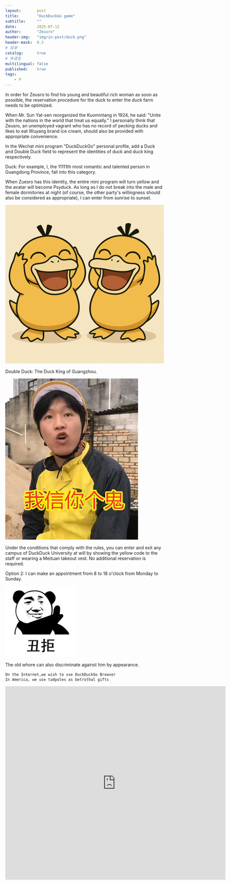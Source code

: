```yaml
---
layout:       post
title:        "DuckDuckGo game"
subtitle:     ""
date:         2025-07-12
author:       "Zeusro"
header-img:   "img/in-post/duck.png"
header-mask:  0.3
# 目录
catalog:      true
# 多语言
multilingual: false
published:    true
tags:
    - P
---
```


In order for Zeusro to find his young and beautiful rich woman as soon as possible, the reservation procedure for the duck to enter the duck farm needs to be optimized.

When Mr. Sun Yat-sen reorganized the Kuomintang in 1924, he said: "Unite with the nations in the world that treat us equally." I personally think that Zeusro, an unemployed vagrant who has no record of pecking ducks and likes to eat Wuyang brand ice cream, should also be provided with appropriate convenience.

In the Wechat mini program "DuckDuckGo" personal profile, add a Duck and Double Duck field to represent the identities of duck and duck king respectively.

Duck: For example, I, the 11111th most romantic and talented person in Guangdong Province, fall into this category.

When Zuesro has this identity, the entire mini program will turn yellow and the avatar will become Psyduck. As long as I do not break into the male and female dormitories at night (of course, the other party's willingness should also be considered as appropriate), I can enter from sunrise to sunset.

![image](/img/in-post/duck-duck-go/duck-duck.png)

Double Duck: The Duck King of Guangzhou.

![image](/img/in-post/duck-duck-go/meituan.png)

Under the conditions that comply with the rules, you can enter and exit any campus of DuckDuck University at will by showing the yellow code to the staff or wearing a Meituan takeout vest. No additional reservation is required.

Option 2: I can make an appointment from 8 to 18 o'clock from Monday to Sunday. 

![image](/img/in-post/duck-duck-go/reject.png)

The old whore can also discriminate against him by appearance.

```poem
On the Internet,we wish to use DuckDuckGo Browser
In America, we use tadpoles as betrothal gifts
```

<iframe width="700" height="615"
  src="https://www.bilibili.com/video/BV19A4y1Z7Ba"
  frameborder="0"
  allowfullscreen>
</iframe>
